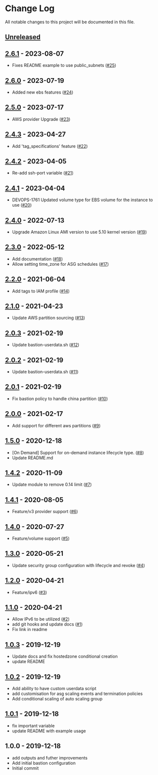 # Change Log

All notable changes to this project will be documented in this file.

<a name="unreleased"></a>
## [Unreleased]



<a name="2.6.1"></a>
## [2.6.1] - 2023-08-07

- Fixes README example to use public_subnets ([#25](https://github.com/umotif-public/terraform-aws-bastion/issues/25))


<a name="2.6.0"></a>
## [2.6.0] - 2023-07-19

- Added new ebs features ([#24](https://github.com/umotif-public/terraform-aws-bastion/issues/24))


<a name="2.5.0"></a>
## [2.5.0] - 2023-07-17

- AWS provider Upgrade ([#23](https://github.com/umotif-public/terraform-aws-bastion/issues/23))


<a name="2.4.3"></a>
## [2.4.3] - 2023-04-27

- Add 'tag_specifications' feature  ([#22](https://github.com/umotif-public/terraform-aws-bastion/issues/22))


<a name="2.4.2"></a>
## [2.4.2] - 2023-04-05

- Re-add ssh-port variable ([#21](https://github.com/umotif-public/terraform-aws-bastion/issues/21))


<a name="2.4.1"></a>
## [2.4.1] - 2023-04-04

- DEVOPS-1761 Updated volume type for EBS volume for the instance to use ([#20](https://github.com/umotif-public/terraform-aws-bastion/issues/20))


<a name="2.4.0"></a>
## [2.4.0] - 2022-07-13

- Upgrade Amazon Linux AMI version to use 5.10 kernel version ([#19](https://github.com/umotif-public/terraform-aws-bastion/issues/19))


<a name="2.3.0"></a>
## [2.3.0] - 2022-05-12

- Add documentation ([#18](https://github.com/umotif-public/terraform-aws-bastion/issues/18))
- Allow setting time_zone for ASG schedules ([#17](https://github.com/umotif-public/terraform-aws-bastion/issues/17))


<a name="2.2.0"></a>
## [2.2.0] - 2021-06-04

- Add tags to IAM profile ([#14](https://github.com/umotif-public/terraform-aws-bastion/issues/14))


<a name="2.1.0"></a>
## [2.1.0] - 2021-04-23

- Update AWS partition sourcing ([#13](https://github.com/umotif-public/terraform-aws-bastion/issues/13))


<a name="2.0.3"></a>
## [2.0.3] - 2021-02-19

- Update bastion-userdata.sh ([#12](https://github.com/umotif-public/terraform-aws-bastion/issues/12))


<a name="2.0.2"></a>
## [2.0.2] - 2021-02-19

- Update bastion-userdata.sh ([#11](https://github.com/umotif-public/terraform-aws-bastion/issues/11))


<a name="2.0.1"></a>
## [2.0.1] - 2021-02-19

- Fix bastion policy to handle china partition ([#10](https://github.com/umotif-public/terraform-aws-bastion/issues/10))


<a name="2.0.0"></a>
## [2.0.0] - 2021-02-17

- Add support for different aws partitions ([#9](https://github.com/umotif-public/terraform-aws-bastion/issues/9))


<a name="1.5.0"></a>
## [1.5.0] - 2020-12-18

- [On Demand] Support for on-demand instance lifecycle type. ([#8](https://github.com/umotif-public/terraform-aws-bastion/issues/8))
- Update README.md


<a name="1.4.2"></a>
## [1.4.2] - 2020-11-09

- Update module to remove 0.14 limit ([#7](https://github.com/umotif-public/terraform-aws-bastion/issues/7))


<a name="1.4.1"></a>
## [1.4.1] - 2020-08-05

- Feature/v3 provider support ([#6](https://github.com/umotif-public/terraform-aws-bastion/issues/6))


<a name="1.4.0"></a>
## [1.4.0] - 2020-07-27

- Feature/volume support ([#5](https://github.com/umotif-public/terraform-aws-bastion/issues/5))


<a name="1.3.0"></a>
## [1.3.0] - 2020-05-21

- Update security group configuration with lifecycle and revoke ([#4](https://github.com/umotif-public/terraform-aws-bastion/issues/4))


<a name="1.2.0"></a>
## [1.2.0] - 2020-04-21

- Feature/ipv6 ([#3](https://github.com/umotif-public/terraform-aws-bastion/issues/3))


<a name="1.1.0"></a>
## [1.1.0] - 2020-04-21

- Allow IPv6 to be utilized ([#2](https://github.com/umotif-public/terraform-aws-bastion/issues/2))
- add git hooks and update docs ([#1](https://github.com/umotif-public/terraform-aws-bastion/issues/1))
- Fix link in readme


<a name="1.0.3"></a>
## [1.0.3] - 2019-12-19

- Update docs and fix hostedzone conditional creation
- update README


<a name="1.0.2"></a>
## [1.0.2] - 2019-12-19

- Add ability to have custom userdata script
- add customisation for asg scaling events and termination policies
- Add conditional scaling of auto scaling group


<a name="1.0.1"></a>
## [1.0.1] - 2019-12-18

- fix important variable
- update README with example usage


<a name="1.0.0"></a>
## 1.0.0 - 2019-12-18

- add outputs and futher improvements
- Add initial bastion configuration
- Initial commit


[Unreleased]: https://github.com/umotif-public/terraform-aws-bastion/compare/2.6.1...HEAD
[2.6.1]: https://github.com/umotif-public/terraform-aws-bastion/compare/2.6.0...2.6.1
[2.6.0]: https://github.com/umotif-public/terraform-aws-bastion/compare/2.5.0...2.6.0
[2.5.0]: https://github.com/umotif-public/terraform-aws-bastion/compare/2.4.3...2.5.0
[2.4.3]: https://github.com/umotif-public/terraform-aws-bastion/compare/2.4.2...2.4.3
[2.4.2]: https://github.com/umotif-public/terraform-aws-bastion/compare/2.4.1...2.4.2
[2.4.1]: https://github.com/umotif-public/terraform-aws-bastion/compare/2.4.0...2.4.1
[2.4.0]: https://github.com/umotif-public/terraform-aws-bastion/compare/2.3.0...2.4.0
[2.3.0]: https://github.com/umotif-public/terraform-aws-bastion/compare/2.2.0...2.3.0
[2.2.0]: https://github.com/umotif-public/terraform-aws-bastion/compare/2.1.0...2.2.0
[2.1.0]: https://github.com/umotif-public/terraform-aws-bastion/compare/2.0.3...2.1.0
[2.0.3]: https://github.com/umotif-public/terraform-aws-bastion/compare/2.0.2...2.0.3
[2.0.2]: https://github.com/umotif-public/terraform-aws-bastion/compare/2.0.1...2.0.2
[2.0.1]: https://github.com/umotif-public/terraform-aws-bastion/compare/2.0.0...2.0.1
[2.0.0]: https://github.com/umotif-public/terraform-aws-bastion/compare/1.5.0...2.0.0
[1.5.0]: https://github.com/umotif-public/terraform-aws-bastion/compare/1.4.2...1.5.0
[1.4.2]: https://github.com/umotif-public/terraform-aws-bastion/compare/1.4.1...1.4.2
[1.4.1]: https://github.com/umotif-public/terraform-aws-bastion/compare/1.4.0...1.4.1
[1.4.0]: https://github.com/umotif-public/terraform-aws-bastion/compare/1.3.0...1.4.0
[1.3.0]: https://github.com/umotif-public/terraform-aws-bastion/compare/1.2.0...1.3.0
[1.2.0]: https://github.com/umotif-public/terraform-aws-bastion/compare/1.1.0...1.2.0
[1.1.0]: https://github.com/umotif-public/terraform-aws-bastion/compare/1.0.3...1.1.0
[1.0.3]: https://github.com/umotif-public/terraform-aws-bastion/compare/1.0.2...1.0.3
[1.0.2]: https://github.com/umotif-public/terraform-aws-bastion/compare/1.0.1...1.0.2
[1.0.1]: https://github.com/umotif-public/terraform-aws-bastion/compare/1.0.0...1.0.1
